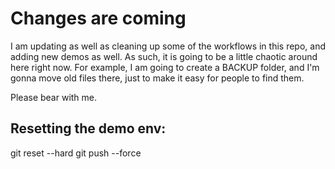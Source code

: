 # Changes are coming

I am updating as well as cleaning up some of the workflows in this repo, and adding new demos as well.  As such, it is going to be a little chaotic around here right now.  For example, I am going to create a BACKUP folder, and I'm gonna move old files there, just to make it easy for people to find them.  

Please bear with me.
## Resetting the demo env:

git reset --hard <the latest version>
git push --force




